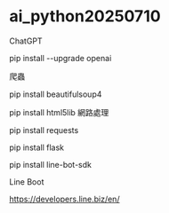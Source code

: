 # ai_python20250710

ChatGPT

pip install --upgrade openai

爬蟲

pip  install beautifulsoup4

pip  install html5lib
網路處理

pip install requests

pip install flask

pip install line-bot-sdk

Line Boot

https://developers.line.biz/en/

